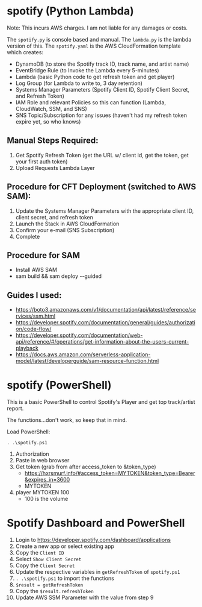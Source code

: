 # spotify (Python Lambda)

Note: This incurs AWS charges. I am not liable for any damages or costs.

The `spotify.py` is console based and manual. The `lambda.py` is the lambda version of this. The `spotify.yaml` is the AWS CloudFormation template which creates:

- DynamoDB (to store the Spotify track ID, track name, and artist name)
- EventBridge Rule (to Invoke the Lambda every 5-minutes)
- Lambda (basic Python code to get refresh token and get player)
- Log Group (for Lambda to write to, 3 day retention)
- Systems Manager Parameters (Spotify Client ID, Spotify Client Secret, and Refresh Token)
- IAM Role and relevant Policies so this can function (Lambda, CloudWatch, SSM, and SNS)
- SNS Topic/Subscription for any issues (haven't had my refresh token expire yet, so who knows)

## Manual Steps Required:

1. Get Spotify Refresh Token (get the URL w/ client id, get the token, get your first auth token)
2. Upload Requests Lambda Layer

## Procedure for CFT Deployment (switched to AWS SAM):

1. Update the Systems Manager Parameters with the appropriate client ID, client secret, and refresh token
2. Launch the Stack in AWS CloudFormation
3. Confirm your e-mail (SNS Subscription)
4. Complete

## Procedure for SAM
- Install AWS SAM
- sam build && sam deploy --guided

## Guides I used:
- https://boto3.amazonaws.com/v1/documentation/api/latest/reference/services/ssm.html
- https://developer.spotify.com/documentation/general/guides/authorization/code-flow/
- https://developer.spotify.com/documentation/web-api/reference/#/operations/get-information-about-the-users-current-playback
- https://docs.aws.amazon.com/serverless-application-model/latest/developerguide/sam-resource-function.html

# spotify (PowerShell)

This is a basic PowerShell to control Spotify's Player and get top track/artist report.

The functions...don't work, so keep that in mind.

Load PowerShell:

```
. .\spotify.ps1
```

1. Authorization
2. Paste in web browser
3. Get token (grab from after access_token to &token_type)
	- https://hxrsmurf.info/#access_token=MYTOKEN&token_type=Bearer&expires_in=3600
	- MYTOKEN
4. player MYTOKEN 100
	- 100 is the volume

# Spotify Dashboard and PowerShell
1. Login to https://developer.spotify.com/dashboard/applications
2. Create a new app or select existing app
3. Copy the `Client ID`
4. Select `Show Client Secret`
5. Copy the `Client Secret`
6. Update the respective variables in `getRefreshToken` of `spotify.ps1`
7. `. .\spotify.ps1` to import the functions
8. `$result = getRefreshToken`
9. Copy the `$result.refreshToken`
10. Update AWS SSM Parameter with the value from step 9

